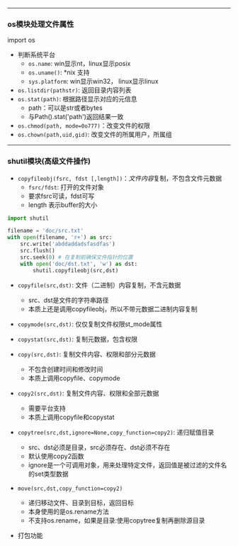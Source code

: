 ***
### os模块处理文件属性 ###
import os
- 判断系统平台
    - `os.name`: win显示nt，linux显示posix
    - `os.uname()`: *nix 支持
    - `sys.platform`: win显示win32， linux显示linux
- `os.listdir(pathstr)`: 返回目录内容列表
- `os.stat(path)`: 根据路径显示对应的元信息
    - path：可以是str或者bytes
    - 与Path().stat('path')返回结果一致
- `os.chmod(path, mode=0o777)`：改变文件的权限
- `os.chown(path,uid,gid)`: 改变文件的所属用户，所属组

***
### shutil模块(高级文件操作) ###
- `copyfileobj(fsrc, fdst [,length])`：*文件内容*复制，不包含文件元数据
    - `fsrc/fdst`: 打开的文件对象
    - 要求fsrc可读，fdst可写
    - length 表示buffer的大小
```Python
import shutil

filename = 'doc/src.txt'
with open(filename, 'r+') as src:
	src.write('abddaddadsfasdfas')
	src.flush() 
	src.seek(0) # 在复制前确保文件指针的位置
	with open('doc/dst.txt', 'w') as dst:
		shutil.copyfileobj(src,dst)
```
- `copyfile(src,dst)`: 文件（二进制）内容复制，不含元数据
    - src、dst是文件的字符串路径
    - 本质上还是调用copyfileobj，所以不带元数据二进制内容复制
- `copymode(src,dst)`: 仅仅复制文件权限st_mode属性
- `copystat(src,dst)`: 复制元数据，包含权限
- `copy(src,dst)`: 复制文件内容、权限和部分元数据
    - 不包含创建时间和修改时间
    - 本质上调用copyfile、copymode
- `copy2(src,dst)`: 复制文件内容、权限和全部元数据
    - 需要平台支持
    - 本质上调用copyfile和copystat
- `copytree(src,dst,ignore=None,copy_function=copy2)`: 递归赋值目录
    - src、dst必须是目录，src必须存在、dst必须不存在
    - 默认使用copy2函数
    - ignore是一个可调用对象，用来处理特定文件，返回值是被过滤的文件名的set类型数据

- `move(src,dst,copy_function=copy2)`
    - 递归移动文件、目录到目标，返回目标
    - 本身使用的是os.rename方法
    - 不支持os.rename，如果是目录:使用copytree复制再删除源目录

- 打包功能
